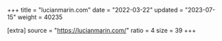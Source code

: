 +++
title = "lucianmarin.com"
date = "2022-03-22"
updated = "2023-07-15"
weight = 40235

[extra]
source = "https://lucianmarin.com/"
ratio = 4
size = 39
+++
